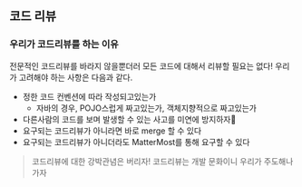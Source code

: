 ## 코드 리뷰
### 우리가 코드리뷰를 하는 이유 
전문적인 코드리뷰를 바라지 않을뿐더러 모든 코드에 대해서 리뷰할 필요는 없다!
 우리가 고려해야 하는 사항은 다음과 같다.

- 정한 코드 컨벤션에 따라 작성되고있는가
  - 자바의 경우, POJO스럽게 짜고있는가, 객체지향적으로 짜고있는가
- 다른사람의 코드를 보며 발생할 수 있는 사고를 미연에 방지하자
- 요구되는 코드리뷰가 아니라면 바로 merge 할 수 있다
- 요구되는 코드리뷰가 아니더라도 MatterMost를 통해 요구할 수 있다

> 코드리뷰에 대한 강박관념은 버리자!
> 코드리뷰는 개발 문화이니 우리가 주도해나가자

